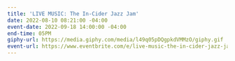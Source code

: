 ```yaml
---
title: 'LIVE MUSIC: The In-Cider Jazz Jam'
date: 2022-08-10 08:21:00 -04:00
event-date: 2022-09-18 14:00:00 -04:00
end-time: 05PM
giphy-url: https://media.giphy.com/media/l49q05pDQgpkdVMMzO/giphy.gif
event-url: https://www.eventbrite.com/e/live-music-the-in-cider-jazz-jam-tickets-400030270307
---
```


